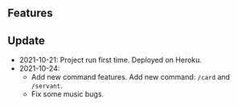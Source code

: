 ## Features

## Update

- 2021-10-21: Project run first time. Deployed on Heroku.
- 2021-10-24:
    * Add new command features. Add new command: `/card` and `/servant`.
    * Fix some music bugs.